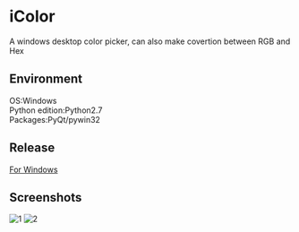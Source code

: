 # iColor
A windows desktop color picker, can also make covertion between RGB and Hex
## Environment
OS:Windows  
Python edition:Python2.7  
Packages:PyQt/pywin32
## Release
[For Windows](http://www.jackeriss.com/works/iColor_1.0.0_Setup.exe)
## Screenshots
![1](http://img.blog.csdn.net/20151106015205194)
![2](http://img.blog.csdn.net/20151106015215705)
